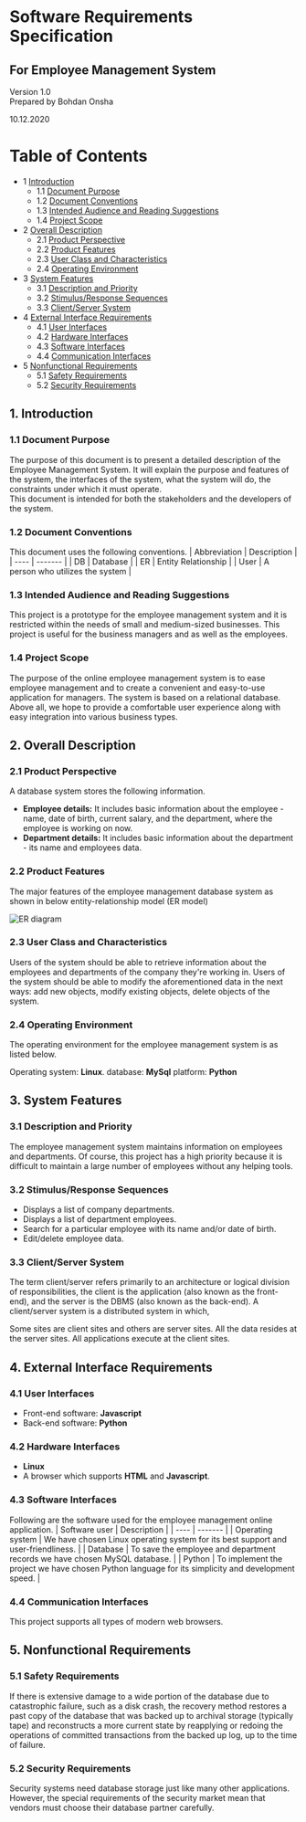 # Software Requirements Specification  
## For Employee Management System
  
Version 1.0   
Prepared by Bohdan Onsha   
  
10.12.2020  
  
Table of Contents  
=================  
* 1 [Introduction](#1-introduction)  
  * 1.1 [Document Purpose](#11-document-purpose)  
  * 1.2 [Document Conventions](#12-document-conventions)  
  * 1.3 [Intended Audience and Reading Suggestions](#13-intended-audience-and-reading-suggestions)  
  * 1.4 [Project Scope](#14-project-scope)  
* 2 [Overall Description](#2-overall-description)  
  * 2.1 [Product Perspective](#21-product-perspective)  
  * 2.2 [Product Features](#22-product-features)  
  * 2.3 [User Class and Characteristics](#24-user-class-and-characteristics)  
  * 2.4 [Operating Environment](#25-operating-environment)  
* 3 [System Features](#3-system-features)  
  * 3.1 [Description and Priority](#31-description-and-priority)  
  * 3.2 [Stimulus/Response Sequences](#32-stimulus/response-sequence)  
  * 3.3 [Client/Server System](#33-client/server-system)  
* 4 [External Interface Requirements](#4-external-interface-requirements)  
  * 4.1 [User Interfaces](#41-user-interfaces)  
  * 4.2 [Hardware Interfaces](#42-hardware-interfaces)  
  * 4.3 [Software Interfaces](#43-software-interfaces)  
  * 4.4 [Communication Interfaces](#44-communication-interfaces)  
* 5 [Nonfunctional Requirements](#5-nonfunctional-requirements)  
  * 5.1 [Safety Requirements](#51-safety-requirements)  
  * 5.2 [Security Requirements](#52-security-requirements)  


## 1. Introduction  
### 1.1 Document Purpose  
The purpose of this document is to present a detailed description of the Employee Management System. It will explain the purpose and features of the system, the interfaces of the system, what the system will do, the constraints under which it must operate.   
This document is intended for both the stakeholders and the developers of the system.  
  
### 1.2 Document Conventions
This document uses the following conventions.
| Abbreviation | Description    | 
| ---- | ------- |
|   DB     |    Database                           |
|   ER     |    Entity Relationship                |
|   User   |    A person who utilizes the system   |
 
### 1.3 Intended Audience and Reading Suggestions
This project is a prototype for the employee management system and it is restricted within the needs of small and medium-sized businesses. This project is useful for the business managers and as well as the employees.

### 1.4 Project Scope
The purpose of the online employee management system is to ease employee management and to create a convenient and easy-to-use application for managers. The system is based on a relational database. Above all, we hope to provide a comfortable user experience along with easy integration into various business types.

## 2. Overall Description
### 2.1 Product Perspective
A database system stores the following information.
- **Employee details:**
It includes basic information about the employee - name, date of birth, current salary, and the department, where the employee is working on now.
- **Department details:**
It includes basic information about the department - its name and employees data.

### 2.2 Product Features
The major features of the employee management database system as shown in below entity-relationship model (ER model)

![ER diagram](https://i.ibb.co/Zd0SSjh/Screenshot-2020-12-09-at-22-40-46.png)

### 2.3 User Class and Characteristics
Users of the system should be able to retrieve information about the employees and departments of the company they're working in. Users of the system should be able to modify the aforementioned data in the next ways: add new objects, modify existing objects, delete objects of the system.

### 2.4 Operating Environment
The operating environment for the employee management system is as listed below. 

Operating system: **Linux**.
database: **MySql**
platform: **Python**

## 3. System Features
### 3.1 Description and Priority
The employee management system maintains information on employees and departments. Of course, this project has a high priority because it is difficult to maintain a large number of employees without any helping tools.

### 3.2 Stimulus/Response Sequences
- Displays a list of company departments.
- Displays a list of department employees.
- Search for a particular employee with its name and/or date of birth.
- Edit/delete employee data.

### 3.3 Client/Server System
The term client/server refers primarily to an architecture or logical division of responsibilities, the client is the application (also known as the front-end), and the server is the DBMS (also known as the back-end).
A client/server system is a distributed system in which,
    
Some sites are client sites and others are server sites.
All the data resides at the server sites.
All applications execute at the client sites.

## 4. External Interface Requirements
### 4.1 User Interfaces
- Front-end software: **Javascript**
- Back-end software: **Python**

### 4.2 Hardware Interfaces
- **Linux**
- A browser which supports **HTML** and **Javascript**.

### 4.3 Software Interfaces
Following are the software used for the employee management online application.
|    Software user     | Description    |
|        ----          | ------- |
|   Operating system   |    We have chosen Linux operating system for its best support and user-friendliness.     | 
|      Database        |    To save the employee and department records we have chosen MySQL database.     | 
|        Python        |     To implement the project we have chosen Python language for its simplicity and development speed.    | 

### 4.4 Communication Interfaces
This project supports all types of modern web browsers. 

## 5. Nonfunctional Requirements

### 5.1 Safety Requirements
If there is extensive damage to a wide portion of the database due to catastrophic failure, such as a disk crash, the recovery method restores a past copy of the database that was backed up to archival storage (typically tape) and reconstructs a more current state by reapplying or redoing the operations of committed transactions from the backed up log, up to the time of failure.

### 5.2 Security Requirements
Security systems need database storage just like many other applications. However, the special requirements of the security market mean that vendors must choose their database partner carefully.
